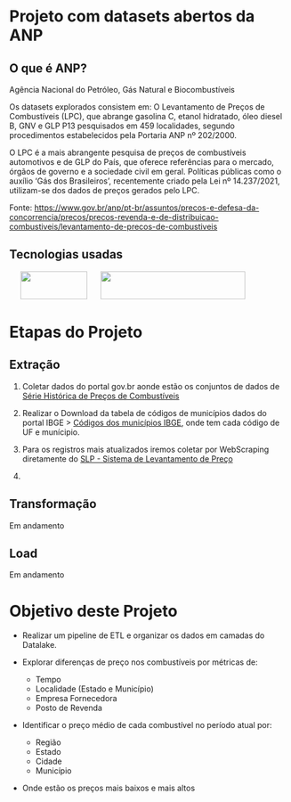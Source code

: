 # Projeto com datasets abertos da ANP

## O que é ANP?
Agência Nacional do Petróleo, Gás Natural e Biocombustíveis

Os datasets explorados consistem em:
O Levantamento de Preços de Combustíveis (LPC), que abrange gasolina C, etanol hidratado, óleo diesel B, GNV e GLP P13 pesquisados em 459 localidades, segundo procedimentos estabelecidos pela Portaria ANP nº 202/2000.

O LPC é a mais abrangente pesquisa de preços de combustíveis automotivos e de GLP do País, que oferece referências para o mercado, órgãos de governo e a sociedade civil em geral. Políticas públicas como o auxílio ‘Gás dos Brasileiros’, recentemente criado pela Lei nº 14.237/2021, utilizam-se dos dados de preços gerados pelo LPC.

Fonte: https://www.gov.br/anp/pt-br/assuntos/precos-e-defesa-da-concorrencia/precos/precos-revenda-e-de-distribuicao-combustiveis/levantamento-de-precos-de-combustiveis

## Tecnologias usadas

<img src="https://venturebeat.com/wp-content/uploads/2021/02/databricks.png?fit=400%2C189&strip=all" height=50 width=120 hspace="20"/>
<img src="https://databricks.com/wp-content/uploads/2018/12/PySpark-1024x164.png" height=50 width=260 />

# Etapas do Projeto

## Extração

1. Coletar dados do portal gov.br aonde estão os conjuntos de dados de [Série Histórica de Preços de Combustíveis](https://www.gov.br/anp/pt-br/centrais-de-conteudo/dados-abertos/serie-historica-de-precos-de-combustiveis)

2. Realizar o Download da tabela de códigos de municípios dados do portal IBGE > [Códigos dos municípios IBGE](https://geoftp.ibge.gov.br/organizacao_do_territorio/estrutura_territorial/divisao_territorial/2021/DTB_2021.zip), onde tem cada código de UF e munícipio.

3. Para os registros mais atualizados iremos coletar por WebScraping diretamente do [SLP - Sistema de Levantamento de Preço](https://preco.anp.gov.br/include/Resumo_Semanal_Index.asp)

4. 

## Transformação
Em andamento

## Load
Em andamento

# Objetivo deste Projeto

* Realizar um pipeline de ETL e organizar os dados em camadas do Datalake.
* Explorar diferenças de preço nos combustíveis por métricas de:
    * Tempo
    * Localidade (Estado e Município)
    * Empresa Fornecedora 
    * Posto de Revenda

* Identificar o preço médio de cada combustível no período atual por:
    * Região
    * Estado
    * Cidade
    * Município

* Onde estão os preços mais baixos e mais altos

